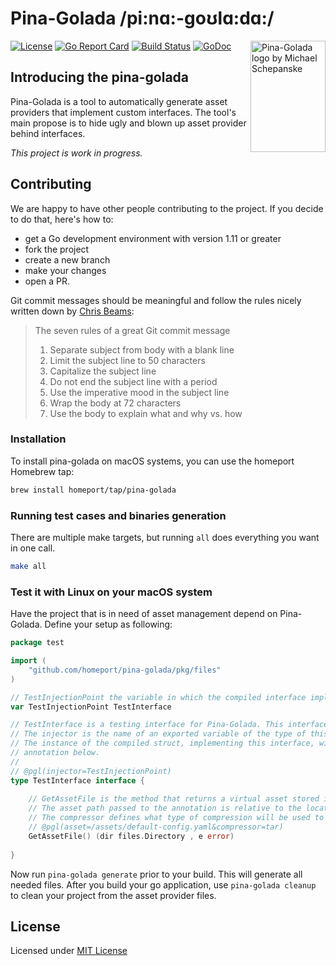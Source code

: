 # Pina-Golada /pi:nɑ:-goʊlɑ:dɑ:/

<img src="/docs/logo.png" align="right" width="120" height="178" title="Pina-Golada logo by Michael Schepanske"/>

[![License](https://img.shields.io/github/license/homeport/pina-golada.svg)](https://github.com/homeport/pina-golada/blob/master/LICENSE)
[![Go Report Card](https://goreportcard.com/badge/github.com/homeport/pina-golada)](https://goreportcard.com/report/github.com/homeport/pina-golada)
[![Build Status](https://travis-ci.org/homeport/pina-golada.svg?branch=develop)](https://travis-ci.org/homeport/pina-golada)
[![GoDoc](https://godoc.org/github.com/homeport/pina-golada?status.svg)](https://godoc.org/github.com/homeport/pina-golada)

## Introducing the pina-golada

Pina-Golada is a tool to automatically generate asset providers that implement custom interfaces.
The tool's main propose is to hide ugly and blown up asset provider behind interfaces.  

_This project is work in progress._

## Contributing

We are happy to have other people contributing to the project. If you decide to do that, here's how to:

- get a Go development environment with version 1.11 or greater
- fork the project
- create a new branch
- make your changes
- open a PR.

Git commit messages should be meaningful and follow the rules nicely written down by [Chris Beams](https://chris.beams.io/posts/git-commit/):
> The seven rules of a great Git commit message
> 1. Separate subject from body with a blank line
> 1. Limit the subject line to 50 characters
> 1. Capitalize the subject line
> 1. Do not end the subject line with a period
> 1. Use the imperative mood in the subject line
> 1. Wrap the body at 72 characters
> 1. Use the body to explain what and why vs. how

### Installation

To install pina-golada on macOS systems, you can use the homeport Homebrew tap:

```sh
brew install homeport/tap/pina-golada
```

### Running test cases and binaries generation

There are multiple make targets, but running `all` does everything you want in one call.

```sh
make all
```

### Test it with Linux on your macOS system

Have the project that is in need of asset management depend on Pina-Golada.
Define your setup as following: 

```go
package test

import (
	"github.com/homeport/pina-golada/pkg/files"
)

// TestInjectionPoint the variable in which the compiled interface implementation will be injected
var TestInjectionPoint TestInterface

// TestInterface is a testing interface for Pina-Golada. This interface will be implemented by Pina-Golada.
// The injector is the name of an exported variable of the type of this interface.
// The instance of the compiled struct, implementing this interface, will stored in the variable provided in the
// annotation below.
//
// @pgl(injector=TestInjectionPoint)
type TestInterface interface {
	
	// GetAssetFile is the method that returns a virtual asset stored in the directory instance.
	// The asset path passed to the annotation is relative to the location the tool will be called in.
	// The compressor defines what type of compression will be used to store the asset found as binary.
	// @pgl(asset=/assets/default-config.yaml&compressor=tar)
	GetAssetFile() (dir files.Directory , e error)
	
}
```

Now run `pina-golada generate` prior to your build. This will generate all needed files.
After you build your go application, use `pina-golada cleanup` to clean your project from the asset provider files.

## License

Licensed under [MIT License](https://github.com/homeport/pina-golada/blob/master/LICENSE)
